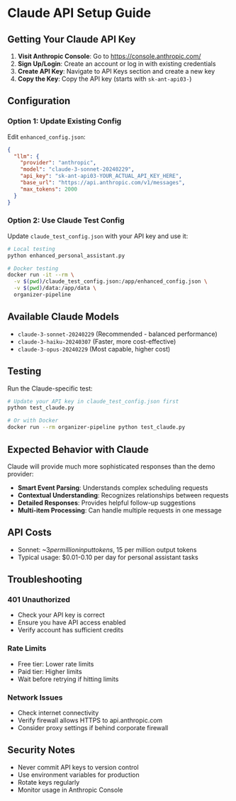 # Claude API Setup Guide

## Getting Your Claude API Key

1. **Visit Anthropic Console**: Go to https://console.anthropic.com/
2. **Sign Up/Login**: Create an account or log in with existing credentials
3. **Create API Key**: Navigate to API Keys section and create a new key
4. **Copy the Key**: Copy the API key (starts with `sk-ant-api03-`)

## Configuration

### Option 1: Update Existing Config
Edit `enhanced_config.json`:

```json
{
  "llm": {
    "provider": "anthropic",
    "model": "claude-3-sonnet-20240229",
    "api_key": "sk-ant-api03-YOUR_ACTUAL_API_KEY_HERE",
    "base_url": "https://api.anthropic.com/v1/messages",
    "max_tokens": 2000
  }
}
```

### Option 2: Use Claude Test Config
Update `claude_test_config.json` with your API key and use it:

```bash
# Local testing
python enhanced_personal_assistant.py

# Docker testing
docker run -it --rm \
  -v $(pwd)/claude_test_config.json:/app/enhanced_config.json \
  -v $(pwd)/data:/app/data \
  organizer-pipeline
```

## Available Claude Models

- `claude-3-sonnet-20240229` (Recommended - balanced performance)
- `claude-3-haiku-20240307` (Faster, more cost-effective)
- `claude-3-opus-20240229` (Most capable, higher cost)

## Testing

Run the Claude-specific test:

```bash
# Update your API key in claude_test_config.json first
python test_claude.py

# Or with Docker
docker run --rm organizer-pipeline python test_claude.py
```

## Expected Behavior with Claude

Claude will provide much more sophisticated responses than the demo provider:

- **Smart Event Parsing**: Understands complex scheduling requests
- **Contextual Understanding**: Recognizes relationships between requests
- **Detailed Responses**: Provides helpful follow-up suggestions
- **Multi-item Processing**: Can handle multiple requests in one message

## API Costs

- Sonnet: ~$3 per million input tokens, ~$15 per million output tokens
- Typical usage: $0.01-0.10 per day for personal assistant tasks

## Troubleshooting

### 401 Unauthorized
- Check your API key is correct
- Ensure you have API access enabled
- Verify account has sufficient credits

### Rate Limits
- Free tier: Lower rate limits
- Paid tier: Higher limits
- Wait before retrying if hitting limits

### Network Issues
- Check internet connectivity
- Verify firewall allows HTTPS to api.anthropic.com
- Consider proxy settings if behind corporate firewall

## Security Notes

- Never commit API keys to version control
- Use environment variables for production
- Rotate keys regularly
- Monitor usage in Anthropic Console